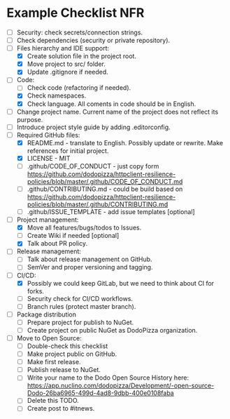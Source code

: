 # Example Checklist NFR

- [ ] Security: check secrets/connection strings.
- [ ] Check dependencies (security or private repository).
- [ ] Files hierarchy and IDE support:
  - [x] Create solution file in the project root.
  - [x] Move project to src/ folder.
  - [x] Update .gitignore if needed.
- [ ] Code:
  - [ ] Check code (refactoring if needed).
  - [x] Check namespaces.
  - [x] Check language. All coments in code should be in English.
- [ ] Change project name. Current name of the project does not reflect its purpose.
- [ ] Introduce project style guide by adding .editorconfig.
- [ ] Required GitHub files:
  - [x] README.md - translate to English. Possibly update or rewrite. Make references for initial project.
  - [x] LICENSE - MIT
  - [ ] .github/CODE_OF_CONDUCT - just copy form <https://github.com/dodopizza/httpclient-resilience-policies/blob/master/.github/CODE_OF_CONDUCT.md>
  - [ ] .github/CONTRIBUTING.md - could be build based on <https://github.com/dodopizza/httpclient-resilience-policies/blob/master/.github/CONTRIBUTING.md>
  - [ ] .github/ISSUE_TEMPLATE - add issue templates [optional]
- [ ] Project management:
  - [x] Move all features/bugs/todos to Issues.
  - [ ] Create Wiki if needed [optional]
  - [x] Talk about PR policy.
- [ ] Release management:
  - [ ] Talk about release management on GitHub.
  - [ ] SemVer and proper versioning and tagging.
- [ ] CI/CD:
  - [x] Possibly we could keep GitLab, but we need to think about CI for forks.
  - [ ] Security check for CI/CD workflows.
  - [ ] Branch rules (protect master branch).
- [ ] Package distribution
  - [ ] Prepare project for publish to NuGet.
  - [ ] Create project on public NuGet as DodoPizza organization.
- [ ] Move to Open Source:
  - [ ] Double-check this checklist
  - [ ] Make project public on GitHub.
  - [ ] Make first release.
  - [ ] Publish release to NuGet.
  - [ ] Write your name to the Dodo Open Source History here: <https://app.nuclino.com/dodopizza/Development/-open-source-Dodo-26ba6965-499d-4ad8-9dbb-400e0108faba>
  - [ ] Delete this TODO.
  - [ ] Create post to #itnews.
